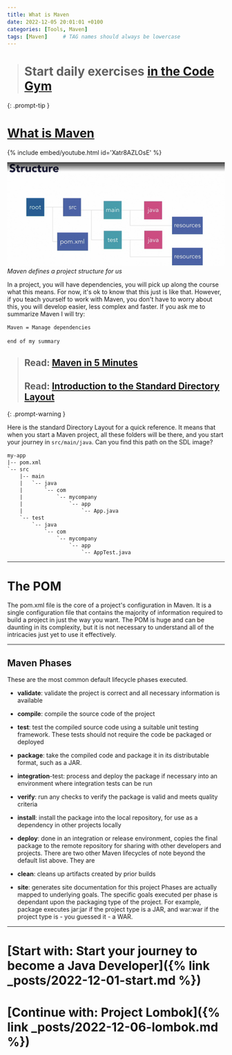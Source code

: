 ```yaml
---
title: What is Maven
date: 2022-12-05 20:01:01 +0100
categories: [Tools, Maven]
tags: [Maven]     # TAG names should always be lowercase
---
```

> # Start daily exercises [in the Code Gym](https://codegym.cc/)
{: .prompt-tip }


# [What is Maven](https://www.youtube.com/watch?v=Xatr8AZLOsE)

{% include embed/youtube.html id='Xatr8AZLOsE' %}

![maven](/assets/images/tools/mavenstructure.png)
_Maven defines a project structure for us_

In a project, you will have dependencies, you will pick up along the course what this means. For now, it's ok to know
that this just is like that. However, if you teach yourself to work with Maven, you don't have to worry about this, you
will develop easier, less complex and faster. If you ask me to summarize Maven I will try:

    Maven = Manage dependencies

    end of my summary

> ## Read: [Maven in 5 Minutes](https://maven.apache.org/guides/getting-started/maven-in-five-minutes.html)
> ## Read: [Introduction to the Standard Directory Layout](https://maven.apache.org/guides/introduction/introduction-to-the-standard-directory-layout.html)
{: .prompt-warning }

Here is the standard Directory Layout for a quick reference. It means that when you start a Maven project, all these
folders will be there, and you start your journey in `src/main/java`. Can you find this path on the SDL image?

```
my-app
|-- pom.xml
`-- src
    |-- main
    |   `-- java
    |       `-- com
    |           `-- mycompany
    |               `-- app
    |                   `-- App.java
    `-- test
        `-- java
            `-- com
                `-- mycompany
                    `-- app
                        `-- AppTest.java
```

---

# The POM

The pom.xml file is the core of a project's configuration in Maven. It is a single configuration file that contains the
majority of information required to build a project in just the way you want. The POM is huge and can be daunting in its
complexity, but it is not necessary to understand all of the intricacies just yet to use it effectively.

---

## Maven Phases

These are the most common default lifecycle phases executed.

- **validate**: validate the project is correct and all necessary information is available
- **compile**: compile the source code of the project
- **test**: test the compiled source code using a suitable unit testing framework. These tests should not require the
  code be packaged or deployed
- **package**: take the compiled code and package it in its distributable format, such as a JAR.
- **integration**-test: process and deploy the package if necessary into an environment where integration tests can be
  run
- **verify**: run any checks to verify the package is valid and meets quality criteria
- **install**: install the package into the local repository, for use as a dependency in other projects locally
- **deploy**: done in an integration or release environment, copies the final package to the remote repository for
  sharing with other developers and projects.
  There are two other Maven lifecycles of note beyond the default list above. They are

- **clean**: cleans up artifacts created by prior builds
- **site**: generates site documentation for this project
  Phases are actually mapped to underlying goals. The specific goals executed per phase is dependant upon the packaging
  type of the project. For example, package executes jar:jar if the project type is a JAR, and war:war if the project
  type is - you guessed it - a WAR.

***
# [Start with: Start your journey to become a Java Developer]({% link _posts/2022-12-01-start.md %})
# [Continue with: Project Lombok]({% link _posts/2022-12-06-lombok.md %})
